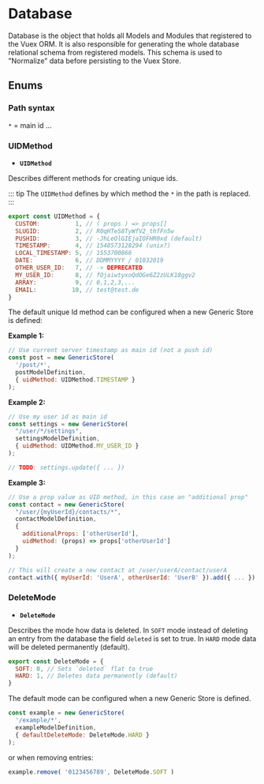 # Database

Database is the object that holds all Models and Modules that registered to the Vuex ORM.
It is also responsible for generating the whole database relational schema
from registered models. This schema is used to "Normalize" data before persisting
to the Vuex Store.


## Enums

### Path syntax

`*` = main id
...

### UIDMethod

- **`UIDMethod`**

Describes different methods for creating unique ids.

::: tip
The `UIDMethod` defines by which method the `*` in the path is replaced.
:::

```js
export const UIDMethod = {
  CUSTOM:          1, // ( props ) => props[]
  SLUGID:          2, // R0qHTeS8TyWfV2_thfFn5w
  PUSHID:          3, // -JhLeOlGIEjaIOFHR0xd (default)
  TIMESTAMP:       4, // 1548573128294 (unix?)
  LOCAL_TIMESTAMP: 5, // 1553700866
  DATE:            6, // DDMMYYYY / 01032019
  OTHER_USER_ID:   7, // -> DEPRECATED
  MY_USER_ID:      8, // fOjaiwtyxoQdOGe6Z2zULK18ggv2
  ARRAY:           9, // 0,1,2,3,...
  EMAIL:          10, // test@test.de
}
```

The default unique Id method can be configured when a new Generic Store is defined:

**Example 1:**

```js
// Use current server timestamp as main id (not a push id)
const post = new GenericStore(
  '/post/*',
  postModelDefinition,
  { uidMethod: UIDMethod.TIMESTAMP }
);
```

**Example 2:**

```js
// Use my user id as main id
const settings = new GenericStore(
  "/user/*/settings",
  settingsModelDefinition,
  { uidMethod: UIDMethod.MY_USER_ID }
);

// TODO: settings.update({ ... })
```

**Example 3:**

```js
// Use a prop value as UID method, in this case an "additional prop"
const contact = new GenericStore(
  "/user/{myUserId}/contacts/*",
  contactModelDefinition,
  {
    additionalProps: ['otherUserId'],
    uidMethod: (props) => props['otherUserId']
  }
);

// This will create a new contact at /user/userA/contact/userA
contact.with({ myUserId: 'UserA', otherUserId: 'UserB' }).add({ ... })
```

### DeleteMode

- **`DeleteMode`**

Describes the mode how data is deleted. In `SOFT` mode instead of deleting an
entry from the database the field `deleted` is set to true. In `HARD` mode data
will be deleted permanently (default).

```js
export const DeleteMode = {
  SOFT: 0, // Sets `deleted` flat to true
  HARD: 1, // Deletes data permanently (default)
}
```

The default mode can be configured when a new Generic Store is defined.

```js
const example = new GenericStore(
  '/example/*',
  exampleModelDefinition,
  { defaultDeleteMode: DeleteMode.HARD }
);
```

or when removing entries:

```js
example.remove( '0123456789', DeleteMode.SOFT )
```

